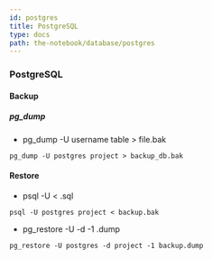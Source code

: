 ```yaml
---
id: postgres
title: PostgreSQL
type: docs
path: the-notebook/database/postgres
---
```


### PostgreSQL

#### Backup

##### pg_dump <db-name> <backup-file>

- pg_dump -U username table > file.bak

```
pg_dump -U postgres project > backup_db.bak
```

#### Restore

- psql -U <username> <dbname> < <filename>.sql

```
psql -U postgres project < backup.bak
```

- pg_restore -U <username> -d <dbname> -1 <filename>.dump

```
pg_restore -U postgres -d project -1 backup.dump
```
